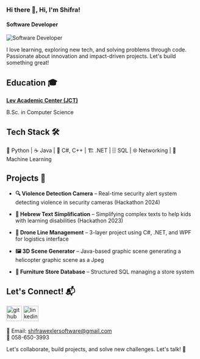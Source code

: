 ### Hi there 👋, Hi, I'm Shifra!
#### Software Developer
![Software Developer](https://media.licdn.com/dms/image/v2/D4D16AQGVy319Xa4NQA/profile-displaybackgroundimage-shrink_350_1400/profile-displaybackgroundimage-shrink_350_1400/0/1715855399450?e=1746057600&v=beta&t=BDsYKC7YdA9pEGJ0cjFHFioio3qkivj8cwR2jHCwpcg)

I love learning, exploring new tech, and solving problems through code. Passionate about innovation and impact-driven projects. Let's build something great!



## Education 🎓

[**Lev Academic Center (JCT)**](https://www.jct.ac.il/en)

B.Sc. in Computer Science

## Tech Stack 🛠️

🐍 Python | ☕ Java | 🔣 C#, C++ | 🏗️ .NET | 🗄️ SQL | 🌐 Networking | 🤖 Machine Learning

## Projects 🚀

- **🔍 Violence Detection Camera** – Real-time security alert system detecting violence in security cameras (Hackathon 2024)

- **📖 Hebrew Text Simplification** – Simplifying complex texts to help kids with learning disabilities (Hackathon 2023)

- **🚁 Drone Line Management** – 3-layer project using C#, .NET, and WPF for logistics interface

- **🖼️ 3D Scene Generator** – Java-based graphic scene generating a helicopter graphic scene as a Jpeg

- **🏢 Furniture Store Database** – Structured SQL managing a store system

## Let's Connect! 📬

[<img src='https://cdn.jsdelivr.net/npm/simple-icons@3.0.1/icons/github.svg' alt='github' height='40'>](https://github.com/shifrawexler)  [<img src='https://cdn.jsdelivr.net/npm/simple-icons@3.0.1/icons/linkedin.svg' alt='linkedin' height='40'>](https://www.linkedin.com/in/shifra-wexler/)  

📧 Email: [shifrawexlersoftware@gmail.com](mailto:shifrawexler@gmail.com)  
📱 058-650-3993  

Let's collaborate, build projects, and solve new challenges. Let's talk! 🚀
